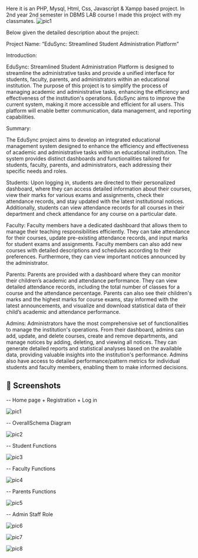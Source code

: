 Here it is an PHP, Mysql, Html, Css, Javascript & Xampp based project. In 2nd year 2nd semester in DBMS LAB course I made this project with my classmates. ![pic1](https://github.com/user-attachments/assets/e414c699-5893-4c91-8b72-e4ed111a591e)


Below given the detailed description about the project:

Project Name: “EduSync: Streamlined Student Administration Platform”

Introduction:

EduSync: Streamlined Student Administration Platform is designed to streamline the administrative tasks and provide a unified interface for students, faculty, parents, and administrators within an educational institution. The purpose of this project is to simplify the process of managing academic and administrative tasks, enhancing the efficiency and effectiveness of the institution's operations. EduSync aims to improve the current system, making it more accessible and efficient for all users. This platform will enable better communication, data management, and reporting capabilities.

Summary:

The EduSync project aims to develop an integrated educational management system designed to enhance the efficiency and effectiveness of academic and administrative tasks within an educational institution. The system provides distinct dashboards and functionalities tailored for students, faculty, parents, and administrators, each addressing their specific needs and roles.

Students: Upon logging in, students are directed to their personalized dashboard, where they can access detailed information about their courses, view their marks for various exams and assignments, check their attendance records, and stay updated with the latest institutional notices. Additionally, students can view attendance records for all courses in their department and check attendance for any course on a particular date.

Faculty: Faculty members have a dedicated dashboard that allows them to manage their teaching responsibilities efficiently. They can take attendance for their courses, update pre-existing attendance records, and input marks for student exams and assignments. Faculty members can also add new courses with detailed descriptions and schedules according to their preferences. Furthermore, they can view important notices announced by the administrator.

Parents: Parents are provided with a dashboard where they can monitor their children’s academic and attendance performance. They can view detailed attendance records, including the total number of classes for a course and the attendance percentage. Parents can also see their children's marks and the highest marks for course exams, stay informed with the latest announcements, and visualize and download statistical data of their child’s academic and attendance performance.

Admins: Administrators have the most comprehensive set of functionalities to manage the institution's operations. From their dashboard, admins can add, update, and delete courses, create and remove departments, and manage notices by adding, deleting, and viewing all notices. They can generate detailed reports and statistical analyses based on the available data, providing valuable insights into the institution's performance. Admins also have access to detailed performance/pattern metrics for individual students and faculty members, enabling them to make informed decisions.

## 📸 Screenshots

-- Home page + Registration + Log in

![pic1](https://i.postimg.cc/4xyKs4s6/Screenshot-2025-08-13-031655.png)

-- OverallSchema Diagram

![pic2](https://i.postimg.cc/63LgHX7S/Screenshot-2025-08-13-031229.png)

-- Student Functions

![pic3](https://i.postimg.cc/rFFsNydB/Screenshot-2025-08-13-031819.png)

-- Faculty Functions

![pic4](https://i.postimg.cc/MKTZjsNx/Screenshot-2025-08-13-031922.png)

-- Parents Functions

![pic5](https://i.postimg.cc/bvjjLLCZ/Screenshot-2025-08-13-032017.png)

-- Admin Staff Role

![pic6](https://i.postimg.cc/XqB2R6X4/Screenshot-2025-08-13-032216.png)


![pic7](https://i.postimg.cc/QM4ZssNT/Screenshot-2025-08-13-032307.png)


![pic8](https://i.postimg.cc/PqF994Kb/Screenshot-2025-08-13-032434.png)


